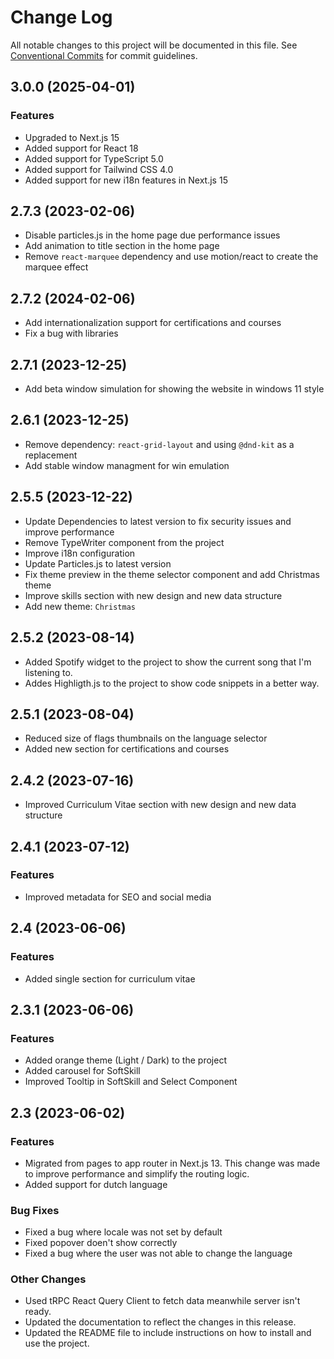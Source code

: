# Change Log

All notable changes to this project will be documented in this file.
See [Conventional Commits](https://conventionalcommits.org) for commit guidelines.

## 3.0.0 (2025-04-01)

### Features

- Upgraded to Next.js 15
- Added support for React 18
- Added support for TypeScript 5.0
- Added support for Tailwind CSS 4.0
- Added support for new i18n features in Next.js 15

## 2.7.3 (2023-02-06)

- Disable particles.js in the home page due performance issues
- Add animation to title section in the home page
- Remove `react-marquee` dependency and use motion/react to create the marquee effect

## 2.7.2 (2024-02-06)

- Add internationalization support for certifications and courses
- Fix a bug with libraries

## 2.7.1 (2023-12-25)

- Add beta window simulation for showing the website in windows 11 style

## 2.6.1 (2023-12-25)

- Remove dependency: `react-grid-layout` and using `@dnd-kit` as a replacement
- Add stable window managment for win emulation

## 2.5.5 (2023-12-22)

- Update Dependencies to latest version to fix security issues and improve performance
- Remove TypeWriter component from the project
- Improve i18n configuration
- Update Particles.js to latest version
- Fix theme preview in the theme selector component and add Christmas theme
- Improve skills section with new design and new data structure
- Add new theme: `Christmas`

## 2.5.2 (2023-08-14)

- Added Spotify widget to the project to show the current song that I'm listening to.
- Addes Highligth.js to the project to show code snippets in a better way.

## 2.5.1 (2023-08-04)

- Reduced size of flags thumbnails on the language selector
- Added new section for certifications and courses

## 2.4.2 (2023-07-16)

- Improved Curriculum Vitae section with new design and new data structure

## 2.4.1 (2023-07-12)

### Features

- Improved metadata for SEO and social media

## 2.4 (2023-06-06)

### Features

- Added single section for curriculum vitae

## 2.3.1 (2023-06-06)

### Features

- Added orange theme (Light / Dark) to the project
- Added carousel for SoftSkill
- Improved Tooltip in SoftSkill and Select Component

## 2.3 (2023-06-02)

### Features

- Migrated from pages to app router in Next.js 13. This change was made to improve performance and simplify the routing logic.
- Added support for dutch language

### Bug Fixes

- Fixed a bug where locale was not set by default
- Fixed popover doen't show correctly
- Fixed a bug where the user was not able to change the language

### Other Changes

- Used tRPC React Query Client to fetch data meanwhile server isn't ready.
- Updated the documentation to reflect the changes in this release.
- Updated the README file to include instructions on how to install and use the project.
